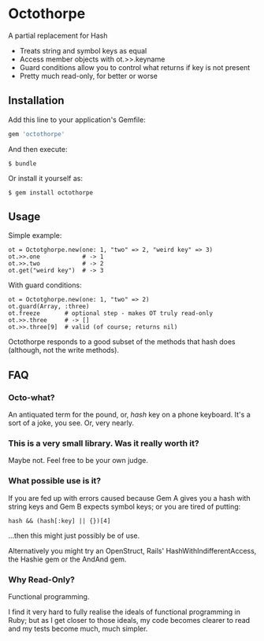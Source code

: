 # Octothorpe

A partial replacement for Hash

* Treats string and symbol keys as equal
* Access member objects with ot.>>.keyname
* Guard conditions allow you to control what returns if key is not present
* Pretty much read-only, for better or worse

## Installation

Add this line to your application's Gemfile:

```ruby
gem 'octothorpe'
```

And then execute:

    $ bundle

Or install it yourself as:

    $ gem install octothorpe

## Usage

Simple example:

    ot = Octotghorpe.new(one: 1, "two" => 2, "weird key" => 3)
    ot.>>.one            # -> 1
    ot.>>.two            # -> 2
    ot.get("weird key")  # -> 3

With guard conditions:

    ot = Octotghorpe.new(one: 1, "two" => 2)
    ot.guard(Array, :three)
    ot.freeze       # optional step - makes OT truly read-only
    ot.>>.three     # -> [] 
    ot.>>.three[9]  # valid (of course; returns nil)

Octothorpe responds to a good subset of the methods that hash does
(although, not the write methods).

## FAQ

### Octo-what?

An antiquated term for the pound, or, _hash_ key on a phone keyboard. It's a
sort of a joke, you see. Or, very nearly.

### This is a very small library. Was it really worth it?

Maybe not. Feel free to be your own judge.

### What possible use is it?

If you are fed up with errors caused because Gem A gives you a hash with string
keys and Gem B expects symbol keys; or you are tired of putting:

    hash && (hash[:key] || {})[4]

...then this might just possibly be of use. 

Alternatively you might try an OpenStruct, Rails' HashWithIndifferentAccess,
the Hashie gem or the AndAnd gem.

### Why Read-Only?

Functional programming. 

I find it very hard to fully realise the ideals of functional programming in
Ruby; but as I get closer to those ideals, my code becomes clearer to read and
my tests become much, much simpler.

